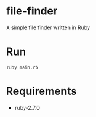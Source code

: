 # file-finder
A simple file finder written in Ruby

# Run
```
ruby main.rb
```

# Requirements
- ruby-2.7.0
